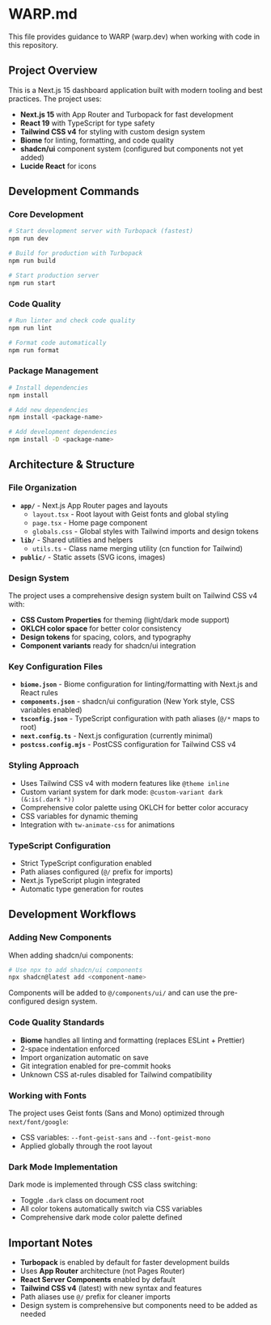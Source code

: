 # WARP.md

This file provides guidance to WARP (warp.dev) when working with code in this repository.

## Project Overview

This is a Next.js 15 dashboard application built with modern tooling and best practices. The project uses:

- **Next.js 15** with App Router and Turbopack for fast development
- **React 19** with TypeScript for type safety
- **Tailwind CSS v4** for styling with custom design system
- **Biome** for linting, formatting, and code quality
- **shadcn/ui** component system (configured but components not yet added)
- **Lucide React** for icons

## Development Commands

### Core Development
```bash
# Start development server with Turbopack (fastest)
npm run dev

# Build for production with Turbopack
npm run build

# Start production server
npm run start
```

### Code Quality
```bash
# Run linter and check code quality
npm run lint

# Format code automatically
npm run format
```

### Package Management
```bash
# Install dependencies
npm install

# Add new dependencies
npm install <package-name>

# Add development dependencies
npm install -D <package-name>
```

## Architecture & Structure

### File Organization
- **`app/`** - Next.js App Router pages and layouts
  - `layout.tsx` - Root layout with Geist fonts and global styling
  - `page.tsx` - Home page component
  - `globals.css` - Global styles with Tailwind imports and design tokens
- **`lib/`** - Shared utilities and helpers
  - `utils.ts` - Class name merging utility (cn function for Tailwind)
- **`public/`** - Static assets (SVG icons, images)

### Design System
The project uses a comprehensive design system built on Tailwind CSS v4 with:
- **CSS Custom Properties** for theming (light/dark mode support)
- **OKLCH color space** for better color consistency
- **Design tokens** for spacing, colors, and typography
- **Component variants** ready for shadcn/ui integration

### Key Configuration Files
- **`biome.json`** - Biome configuration for linting/formatting with Next.js and React rules
- **`components.json`** - shadcn/ui configuration (New York style, CSS variables enabled)
- **`tsconfig.json`** - TypeScript configuration with path aliases (`@/*` maps to root)
- **`next.config.ts`** - Next.js configuration (currently minimal)
- **`postcss.config.mjs`** - PostCSS configuration for Tailwind CSS v4

### Styling Approach
- Uses Tailwind CSS v4 with modern features like `@theme inline`
- Custom variant system for dark mode: `@custom-variant dark (&:is(.dark *))`
- Comprehensive color palette using OKLCH for better color accuracy
- CSS variables for dynamic theming
- Integration with `tw-animate-css` for animations

### TypeScript Configuration
- Strict TypeScript configuration enabled
- Path aliases configured (`@/` prefix for imports)
- Next.js TypeScript plugin integrated
- Automatic type generation for routes

## Development Workflows

### Adding New Components
When adding shadcn/ui components:
```bash
# Use npx to add shadcn/ui components
npx shadcn@latest add <component-name>
```
Components will be added to `@/components/ui/` and can use the pre-configured design system.

### Code Quality Standards
- **Biome** handles all linting and formatting (replaces ESLint + Prettier)
- 2-space indentation enforced
- Import organization automatic on save
- Git integration enabled for pre-commit hooks
- Unknown CSS at-rules disabled for Tailwind compatibility

### Working with Fonts
The project uses Geist fonts (Sans and Mono) optimized through `next/font/google`:
- CSS variables: `--font-geist-sans` and `--font-geist-mono`
- Applied globally through the root layout

### Dark Mode Implementation
Dark mode is implemented through CSS class switching:
- Toggle `.dark` class on document root
- All color tokens automatically switch via CSS variables
- Comprehensive dark mode color palette defined

## Important Notes

- **Turbopack** is enabled by default for faster development builds
- Uses **App Router** architecture (not Pages Router)
- **React Server Components** enabled by default
- **Tailwind CSS v4** (latest) with new syntax and features
- Path aliases use `@/` prefix for cleaner imports
- Design system is comprehensive but components need to be added as needed
